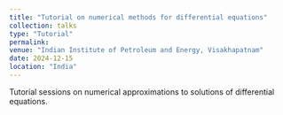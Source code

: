 ```yaml
---
title: "Tutorial on numerical methods for differential equations"
collection: talks
type: "Tutorial"
permalink: 
venue: "Indian Institute of Petroleum and Energy, Visakhapatnam"
date: 2024-12-15
location: "India"
---
```



Tutorial sessions on numerical approximations to solutions of differential equations.
